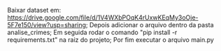 Baixar dataset em: https://drive.google.com/file/d/1V4WXbPOqK4rUxwKEqMy3oOje-5F7e150/view?usp=sharing;
Depois adicionar o arquivo dentro da pasta analise_crimes;
Em seguida rodar o comando "pip install -r requirements.txt" na raiz do projeto;
Por fim executar o arquivo main.py
